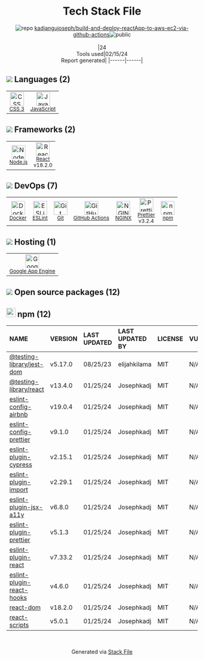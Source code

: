 <!--
&lt;--- Readme.md Snippet without images Start ---&gt;
## Tech Stack
kadjangujoseph/build-and-deploy-reactApp-to-aws-ec2-via-github-actions is built on the following main stack:

- [JavaScript](https://developer.mozilla.org/en-US/docs/Web/JavaScript) – Languages
- [Node.js](http://nodejs.org/) – Frameworks (Full Stack)
- [React](https://reactjs.org/) – Javascript UI Libraries
- [Docker](https://www.docker.com/) – Virtual Machine Platforms & Containers
- [ESLint](http://eslint.org/) – Code Review
- [GitHub Actions](https://github.com/features/actions) – Continuous Integration
- [NGINX](http://nginx.org) – Web Servers
- [Prettier](https://prettier.io/) – Code Review
- [Google App Engine](https://developers.google.com/appengine) – Platform as a Service

Full tech stack [here](/techstack.md)

&lt;--- Readme.md Snippet without images End ---&gt;

&lt;--- Readme.md Snippet with images Start ---&gt;
## Tech Stack
kadjangujoseph/build-and-deploy-reactApp-to-aws-ec2-via-github-actions is built on the following main stack:

- <img width='25' height='25' src='https://img.stackshare.io/service/1209/javascript.jpeg' alt='JavaScript'/> [JavaScript](https://developer.mozilla.org/en-US/docs/Web/JavaScript) – Languages
- <img width='25' height='25' src='https://img.stackshare.io/service/1011/n1JRsFeB_400x400.png' alt='Node.js'/> [Node.js](http://nodejs.org/) – Frameworks (Full Stack)
- <img width='25' height='25' src='https://img.stackshare.io/service/1020/OYIaJ1KK.png' alt='React'/> [React](https://reactjs.org/) – Javascript UI Libraries
- <img width='25' height='25' src='https://img.stackshare.io/service/586/n4u37v9t_400x400.png' alt='Docker'/> [Docker](https://www.docker.com/) – Virtual Machine Platforms & Containers
- <img width='25' height='25' src='https://img.stackshare.io/service/3337/Q4L7Jncy.jpg' alt='ESLint'/> [ESLint](http://eslint.org/) – Code Review
- <img width='25' height='25' src='https://img.stackshare.io/service/11563/actions.png' alt='GitHub Actions'/> [GitHub Actions](https://github.com/features/actions) – Continuous Integration
- <img width='25' height='25' src='https://img.stackshare.io/service/1052/YMxUfyWf.png' alt='NGINX'/> [NGINX](http://nginx.org) – Web Servers
- <img width='25' height='25' src='https://img.stackshare.io/service/7035/default_66f265943abed56bcdbfca1c866a4261b1fbb063.jpg' alt='Prettier'/> [Prettier](https://prettier.io/) – Code Review
- <img width='25' height='25' src='https://img.stackshare.io/service/139/s01TMTGn.png' alt='Google App Engine'/> [Google App Engine](https://developers.google.com/appengine) – Platform as a Service

Full tech stack [here](/techstack.md)

&lt;--- Readme.md Snippet with images End ---&gt;
-->
<div align="center">

# Tech Stack File
![](https://img.stackshare.io/repo.svg "repo") [kadjangujoseph/build-and-deploy-reactApp-to-aws-ec2-via-github-actions](https://github.com/kadjangujoseph/build-and-deploy-reactApp-to-aws-ec2-via-github-actions)![](https://img.stackshare.io/public_badge.svg "public")
<br/><br/>
|24<br/>Tools used|02/15/24 <br/>Report generated|
|------|------|
</div>

## <img src='https://img.stackshare.io/languages.svg'/> Languages (2)
<table><tr>
  <td align='center'>
  <img width='36' height='36' src='https://img.stackshare.io/service/6727/css.png' alt='CSS 3'>
  <br>
  <sub><a href="https://developer.mozilla.org/en-US/docs/Web/CSS/CSS3">CSS 3</a></sub>
  <br>
  <sub></sub>
</td>

<td align='center'>
  <img width='36' height='36' src='https://img.stackshare.io/service/1209/javascript.jpeg' alt='JavaScript'>
  <br>
  <sub><a href="https://developer.mozilla.org/en-US/docs/Web/JavaScript">JavaScript</a></sub>
  <br>
  <sub></sub>
</td>

</tr>
</table>

## <img src='https://img.stackshare.io/frameworks.svg'/> Frameworks (2)
<table><tr>
  <td align='center'>
  <img width='36' height='36' src='https://img.stackshare.io/service/1011/n1JRsFeB_400x400.png' alt='Node.js'>
  <br>
  <sub><a href="http://nodejs.org/">Node.js</a></sub>
  <br>
  <sub></sub>
</td>

<td align='center'>
  <img width='36' height='36' src='https://img.stackshare.io/service/1020/OYIaJ1KK.png' alt='React'>
  <br>
  <sub><a href="https://reactjs.org/">React</a></sub>
  <br>
  <sub>v18.2.0</sub>
</td>

</tr>
</table>

## <img src='https://img.stackshare.io/devops.svg'/> DevOps (7)
<table><tr>
  <td align='center'>
  <img width='36' height='36' src='https://img.stackshare.io/service/586/n4u37v9t_400x400.png' alt='Docker'>
  <br>
  <sub><a href="https://www.docker.com/">Docker</a></sub>
  <br>
  <sub></sub>
</td>

<td align='center'>
  <img width='36' height='36' src='https://img.stackshare.io/service/3337/Q4L7Jncy.jpg' alt='ESLint'>
  <br>
  <sub><a href="http://eslint.org/">ESLint</a></sub>
  <br>
  <sub></sub>
</td>

<td align='center'>
  <img width='36' height='36' src='https://img.stackshare.io/service/1046/git.png' alt='Git'>
  <br>
  <sub><a href="http://git-scm.com/">Git</a></sub>
  <br>
  <sub></sub>
</td>

<td align='center'>
  <img width='36' height='36' src='https://img.stackshare.io/service/11563/actions.png' alt='GitHub Actions'>
  <br>
  <sub><a href="https://github.com/features/actions">GitHub Actions</a></sub>
  <br>
  <sub></sub>
</td>

<td align='center'>
  <img width='36' height='36' src='https://img.stackshare.io/service/1052/YMxUfyWf.png' alt='NGINX'>
  <br>
  <sub><a href="http://nginx.org">NGINX</a></sub>
  <br>
  <sub></sub>
</td>

<td align='center'>
  <img width='36' height='36' src='https://img.stackshare.io/service/7035/default_66f265943abed56bcdbfca1c866a4261b1fbb063.jpg' alt='Prettier'>
  <br>
  <sub><a href="https://prettier.io/">Prettier</a></sub>
  <br>
  <sub>v3.2.4</sub>
</td>

<td align='center'>
  <img width='36' height='36' src='https://img.stackshare.io/service/1120/lejvzrnlpb308aftn31u.png' alt='npm'>
  <br>
  <sub><a href="https://www.npmjs.com/">npm</a></sub>
  <br>
  <sub></sub>
</td>

</tr>
</table>

## <img src='https://img.stackshare.io/hosting.svg'/> Hosting (1)
<table><tr>
  <td align='center'>
  <img width='36' height='36' src='https://img.stackshare.io/service/139/s01TMTGn.png' alt='Google App Engine'>
  <br>
  <sub><a href="https://developers.google.com/appengine">Google App Engine</a></sub>
  <br>
  <sub></sub>
</td>

</tr>
</table>


## <img src='https://img.stackshare.io/group.svg' /> Open source packages (12)</h2>

## <img width='24' height='24' src='https://img.stackshare.io/service/1120/lejvzrnlpb308aftn31u.png'/> npm (12)

|NAME|VERSION|LAST UPDATED|LAST UPDATED BY|LICENSE|VULNERABILITIES|
|:------|:------|:------|:------|:------|:------|
|[@testing-library/jest-dom](https://www.npmjs.com/@testing-library/jest-dom)|v5.17.0|08/25/23|elijahkilama |MIT|N/A|
|[@testing-library/react](https://www.npmjs.com/@testing-library/react)|v13.4.0|01/25/24|Josephkadj |MIT|N/A|
|[eslint-config-airbnb](https://www.npmjs.com/eslint-config-airbnb)|v19.0.4|01/25/24|Josephkadj |MIT|N/A|
|[eslint-config-prettier](https://www.npmjs.com/eslint-config-prettier)|v9.1.0|01/25/24|Josephkadj |MIT|N/A|
|[eslint-plugin-cypress](https://www.npmjs.com/eslint-plugin-cypress)|v2.15.1|01/25/24|Josephkadj |MIT|N/A|
|[eslint-plugin-import](https://www.npmjs.com/eslint-plugin-import)|v2.29.1|01/25/24|Josephkadj |MIT|N/A|
|[eslint-plugin-jsx-a11y](https://www.npmjs.com/eslint-plugin-jsx-a11y)|v6.8.0|01/25/24|Josephkadj |MIT|N/A|
|[eslint-plugin-prettier](https://www.npmjs.com/eslint-plugin-prettier)|v5.1.3|01/25/24|Josephkadj |MIT|N/A|
|[eslint-plugin-react](https://www.npmjs.com/eslint-plugin-react)|v7.33.2|01/25/24|Josephkadj |MIT|N/A|
|[eslint-plugin-react-hooks](https://www.npmjs.com/eslint-plugin-react-hooks)|v4.6.0|01/25/24|Josephkadj |MIT|N/A|
|[react-dom](https://www.npmjs.com/react-dom)|v18.2.0|01/25/24|Josephkadj |MIT|N/A|
|[react-scripts](https://www.npmjs.com/react-scripts)|v5.0.1|01/25/24|Josephkadj |MIT|N/A|

<br/>
<div align='center'>

Generated via [Stack File](https://github.com/marketplace/stack-file)
